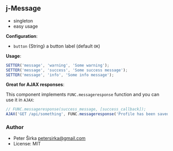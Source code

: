 ## j-Message

- singleton
- easy usage

__Configuration__:

- `button` {String} a button label (default `OK`)

__Usage__:

```javascript
SETTER('message', 'warning', 'Some warning');
SETTER('message', 'success', 'Some success message');
SETTER('message', 'info', 'Some info message');
```

__Great for AJAX responses__:

This component implements `FUNC.messageresponse` function and you can use it in `AJAX`:

```javascript
// FUNC.messageresponse(success_message, [success_callback]);
AJAX('GET /api/something', FUNC.messageresponse('Profile has been saved successfully'));
````

### Author

- Peter Širka <petersirka@gmail.com>
- License: MIT